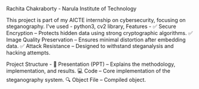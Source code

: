 Rachita Chakraborty - Narula Institute of Technology

This project is part of my AICTE internship on cybersecurity, focusing on steganography.
I've used - python3, cv2 library, 
Features -
✅ Secure Encryption – Protects hidden data using strong cryptographic algorithms.
✅ Image Quality Preservation – Ensures minimal distortion after embedding data.
✅ Attack Resistance – Designed to withstand steganalysis and hacking attempts.

Project Structure -
📄 Presentation (PPT) – Explains the methodology, implementation, and results.
💻 Code – Core implementation of the steganography system.
🔍 Object File – Compiled object.
